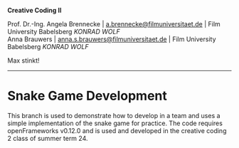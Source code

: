 **Creative Coding II**

Prof. Dr.-Ing. Angela Brennecke | a.brennecke@filmuniversitaet.de | Film University Babelsberg *KONRAD WOLF*   
Anna Brauwers | anna.s.brauwers@filmuniversitaet.de | Film University Babelsberg *KONRAD WOLF*


Max stinkt! 

---

# Snake Game Development 

This branch is used to demonstrate how to develop in a team and uses a simple implementation of the snake game for practice.
The code requires openFrameworks v0.12.0 and is used and developed in the creative coding 2 class of summer term 24.
